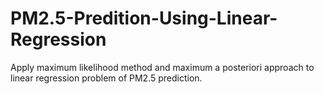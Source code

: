 # PM2.5-Predition-Using-Linear-Regression
Apply maximum likelihood method and maximum a posteriori approach to linear regression problem of PM2.5 prediction.
